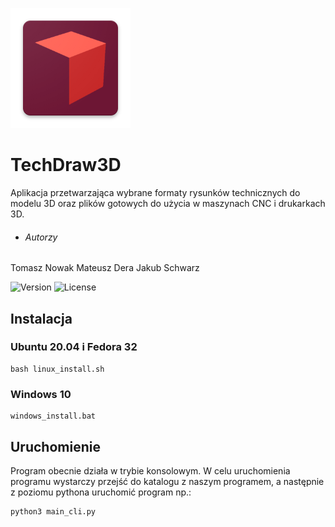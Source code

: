 ![alt text](https://github.com/Mateusz-Dera/TechDraw3D/blob/master/assets/icons/icon_square.png?raw=true)

# TechDraw3D
Aplikacja przetwarzająca wybrane formaty rysunków technicznych do modelu 3D oraz plików gotowych do użycia w maszynach CNC i drukarkach 3D.

 - ###### Autorzy
 Tomasz Nowak
 Mateusz Dera
 Jakub Schwarz

![Version](https://img.shields.io/badge/version-0.1.0-yellow.svg)
![License](https://img.shields.io/badge/License-GPL3%201.0-lightblue.svg)


## Instalacja
### Ubuntu 20.04 i Fedora 32
```shell
bash linux_install.sh
```
### Windows 10
```shell
windows_install.bat
```

## Uruchomienie
Program obecnie działa w trybie konsolowym. W celu uruchomienia programu wystarczy przejść do katalogu z naszym programem, a następnie z poziomu pythona uruchomić program np.:
```shell
python3 main_cli.py
```

